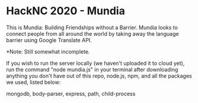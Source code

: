 # HackNC 2020 - Mundia

This is Mundia: Building Friendships without a Barrier. Mundia looks to connect people from all around the world by taking away the language barrier using Google Translate API.

*Note: Still somewhat incomplete.

If you wish to run the server locally (we haven't uploaded it to cloud yet), run the command "node mundia.js" in your terminal after downloading anything you don't have out of this repo, node.js, npm, and all the packages we used, listed below:

mongodb, body-parser, express, path, child-process
